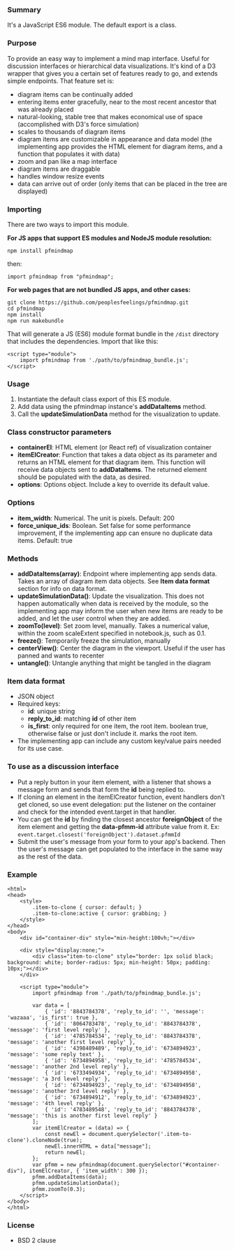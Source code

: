 ### Summary
It&apos;s a JavaScript ES6 module. The default export is a class.

### Purpose 
To provide an easy way to implement a mind map interface. Useful for discussion interfaces or hierarchical data visualizations. It&apos;s kind of a D3 wrapper that gives you a certain set of features ready to go, and extends simple endpoints. That feature set is:
- diagram items can be continually added
- entering items enter gracefully, near to the most recent ancestor that was already placed
- natural-looking, stable tree that makes economical use of space (accomplished with D3&apos;s force simulation)
- scales to thousands of diagram items
- diagram items are customizable in appearance and data model (the implementing app provides the HTML element for diagram items, and a function that populates it with data)
- zoom and pan like a map interface
- diagram items are draggable 
- handles window resize events
- data can arrive out of order (only items that can be placed in the tree are displayed)

### Importing
There are two ways to import this module.

**For JS apps that support ES modules and NodeJS module resolution:**
```
npm install pfmindmap
```
then:
```
import pfmindmap from "pfmindmap";
```

**For web pages that are not bundled JS apps, and other cases:**
```
git clone https://github.com/peoplesfeelings/pfmindmap.git
cd pfmindmap
npm install
npm run makebundle
```
That will generate a JS (ES6) module format bundle in the `/dist` directory that includes the dependencies. Import that like this:
```
<script type="module"> 
    import pfmindmap from './path/to/pfmindmap_bundle.js'; 
</script>
```

### Usage
1. Instantiate the default class export of this ES module.
2. Add data using the pfmindmap instance&apos;s **addDataItems** method. 
3. Call the **updateSimulationData** method for the visualization to update.

### Class constructor parameters
- **containerEl**: HTML element (or React ref) of visualization container
- **itemElCreator**: Function that takes a data object as its parameter and returns an HTML element for that diagram item. This function will receive data objects sent to **addDataItems**. The returned element should be populated with the data, as desired.
- **options**: Options object. Include a key to override its default value.

### Options
- **item_width**: Numerical. The unit is pixels. Default: 200
- **force_unique_ids**: Boolean. Set false for some performance improvement, if the implementing app can ensure no duplicate data items. Default: true

### Methods
- **addDataItems(array)**: Endpoint where implementing app sends data. Takes an array of diagram item data objects. See **Item data format** section for info on data format.
- **updateSimulationData()**: Update the visualization. This does not happen automatically when data is received by the module, so the implementing app may inform the user when new items are ready to be added, and let the user control when they are added.
- **zoomTo(level)**: Set zoom level, manually. Takes a numerical value, within the zoom scaleExtent specified in notebook.js, such as 0.1.
- **freeze()**: Temporarily freeze the simulation, manually 
- **centerView()**: Center the diagram in the viewport. Useful if the user has panned and wants to recenter
- **untangle()**: Untangle anything that might be tangled in the diagram

### Item data format
+ JSON object
+ Required keys:
    + **id**: unique string
    + **reply_to_id**: matching **id** of other item
    + **is_first**: only required for one item, the root item. boolean true, otherwise false or just don&apos;t include it. marks the root item.
+ The implementing app can include any custom key/value pairs needed for its use case.

### To use as a discussion interface
- Put a reply button in your item element, with a listener that shows a message form and sends that form the **id** being replied to. 
- If cloning an element in the itemElCreator function, event handlers don&apos;t get cloned, so use event delegation: put the listener on the container and check for the intended event.target in that handler. 
- You can get the **id** by finding the closest ancestor **foreignObject** of the item element and getting the **data-pfmm-id** attribute value from it. Ex: `event.target.closest('foreignObject').dataset.pfmmId`
- Submit the user&apos;s message from your form to your app&apos;s backend. Then the user&apos;s message can get populated to the interface in the same way as the rest of the data.

### Example
```
<html>
<head>
    <style>
        .item-to-clone { cursor: default; }
        .item-to-clone:active { cursor: grabbing; }
    </style>
</head>
<body>
    <div id="container-div" style="min-height:100vh;"></div>

    <div style="display:none;">
        <div class="item-to-clone" style="border: 1px solid black; background: white; border-radius: 5px; min-height: 50px; padding: 10px;"></div>
    </div>

    <script type="module">
        import pfmindmap from './path/to/pfmindmap_bundle.js';
        
        var data = [
            { 'id': '8843784378', 'reply_to_id': '', 'message': 'wazaaa', 'is_first': true },
            { 'id': '8064783478', 'reply_to_id': '8843784378', 'message': 'first level reply' },
            { 'id': '4785784534', 'reply_to_id': '8843784378', 'message': 'another first level reply' },
            { 'id': '4398489489', 'reply_to_id': '6734894923', 'message': 'some reply text' },
            { 'id': '6734894958', 'reply_to_id': '4785784534', 'message': 'another 2nd level reply' },
            { 'id': '6733494934', 'reply_to_id': '6734894958', 'message': 'a 3rd level reply' },
            { 'id': '6734894923', 'reply_to_id': '6734894958', 'message': 'another 3rd level reply' },
            { 'id': '6734894912', 'reply_to_id': '6734894923', 'message': '4th level reply' },
            { 'id': '4783489548', 'reply_to_id': '8843784378', 'message': 'this is another first level reply' }
        ];
        var itemElCreator = (data) => {
            const newEl = document.querySelector('.item-to-clone').cloneNode(true);
            newEl.innerHTML = data["message"];
            return newEl;
        };
        var pfmm = new pfmindmap(document.querySelector("#container-div"), itemElCreator, { 'item_width': 300 });
        pfmm.addDataItems(data);
        pfmm.updateSimulationData();
        pfmm.zoomTo(0.3);
    </script>
</body>
</html>
```

### License
- BSD 2 clause